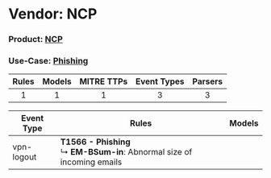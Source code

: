 Vendor: NCP
===========
### Product: [NCP](../ds_ncp_ncp.md)
### Use-Case: [Phishing](../../../../UseCases/uc_phishing.md)

| Rules | Models | MITRE TTPs | Event Types | Parsers |
|:-----:|:------:|:----------:|:-----------:|:-------:|
|   1   |   1    |     1      |      3      |    3    |

| Event Type | Rules                                                                             | Models |
| ---------- | --------------------------------------------------------------------------------- | ------ |
| vpn-logout | <b>T1566 - Phishing</b><br> ↳ <b>EM-BSum-in</b>: Abnormal size of incoming emails |        |